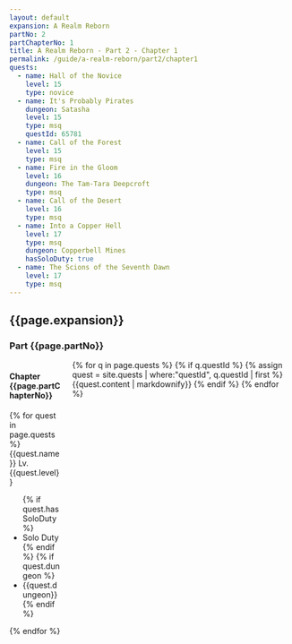 ```yaml
---
layout: default
expansion: A Realm Reborn
partNo: 2
partChapterNo: 1
title: A Realm Reborn - Part 2 - Chapter 1
permalink: /guide/a-realm-reborn/part2/chapter1
quests:
  - name: Hall of the Novice
    level: 15
    type: novice
  - name: It's Probably Pirates
    dungeon: Satasha
    level: 15
    type: msq
    questId: 65781
  - name: Call of the Forest
    level: 15
    type: msq
  - name: Fire in the Gloom
    level: 16
    dungeon: The Tam-Tara Deepcroft
    type: msq
  - name: Call of the Desert
    level: 16
    type: msq
  - name: Into a Copper Hell
    level: 17
    type: msq
    dungeon: Copperbell Mines
    hasSoloDuty: true
  - name: The Scions of the Seventh Dawn
    level: 17
    type: msq
---
```


<container>
    <h2 class="title is-2">{{page.expansion}}</h2>
    <h3 class="subtitle is-3">Part {{page.partNo}}</h3>
    <div class="columns is-mobile">
        <div class="column is-two-fifths">
                <section class="section quests">
                    <h4 class="title is-4">Chapter {{page.partChapterNo}}</h4>
                    {% for quest in page.quests %}
                    <div class="quest msq">
                        <span class="icon-text">
                            <span class="icon"><i class="quest-{{quest.type}}"></i></span>
                            <span>{{quest.name}}</span> <span class="level">Lv. {{quest.level}}</span>
                        </span>
                        <ul class="unlocks">
                            {% if quest.hasSoloDuty %}
                            <li>
                                <span class="icon-text">
                                    <span class="icon"><i class="solo-duty"></i></span>
                                    <span>Solo Duty</span>
                                </span>
                            </li>
                            {% endif %}
                            {% if quest.dungeon %}
                            <li>
                                <span class="icon-text">
                                    <span class="icon"><i class="dungeon"></i></span>
                                    <span>{{quest.dungeon}}</span>
                                </span>
                            </li>
                            {% endif %}
                        </ul>
                    </div>
                    {% endfor %}
                </section>
        </div>
        <div class="column">
            <section class="section details">
                {% for q in page.quests %}
                    {% if q.questId %}
                        {% assign quest = site.quests | where:"questId", q.questId | first %}
                        {{quest.content | markdownify}}
                    {% endif %}
                {% endfor %}
            </section>
        </div>
    </div>
</container>
